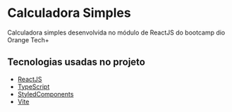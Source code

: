 # Calculadora Simples

<p>
  Calculadora simples desenvolvida no módulo de ReactJS do bootcamp dio Orange Tech+
</p>

## Tecnologias usadas no projeto

- [ReactJS](https://pt-br.reactjs.org/)
- [TypeScript](https://typescriptlang.org/)
- [StyledComponents](https://styled-components.com/)
- [Vite](https://vitejs.dev/)